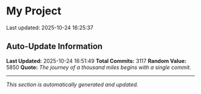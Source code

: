 # My Project


Last updated: 2025-10-24 16:25:37




















































































































































































































































































































































































































































































































































































































































































































































































































































































































































































































































































































































































































































































































































































































































































































































































































































































































































































































































































































































































































































































































































































































































































































































































































































































































































































































































































































































































































































































































































































































































































































































































































































































































































































































































































































































































































































## Auto-Update Information

**Last Updated:** 2025-10-24 16:51:49
**Total Commits:** 3117
**Random Value:** 5850
**Quote:** _The journey of a thousand miles begins with a single commit._

---
_This section is automatically generated and updated._